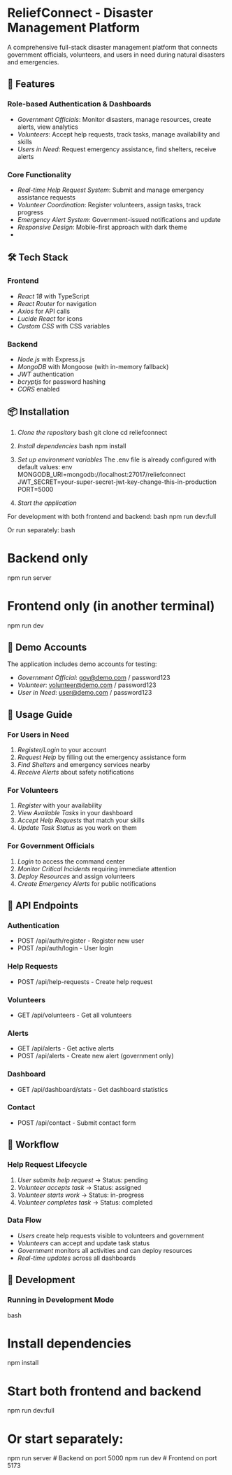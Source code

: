 # ReliefConnect - Disaster Management Platform

A comprehensive full-stack disaster management platform that connects government officials, volunteers, and users in need during natural disasters and emergencies.

## 🚀 Features

### Role-based Authentication & Dashboards
- *Government Officials*: Monitor disasters, manage resources, create alerts, view analytics
- *Volunteers*: Accept help requests, track tasks, manage availability and skills
- *Users in Need*: Request emergency assistance, find shelters, receive alerts

### Core Functionality
- *Real-time Help Request System*: Submit and manage emergency assistance requests
- *Volunteer Coordination*: Register volunteers, assign tasks, track progress
- *Emergency Alert System*: Government-issued notifications and update
- *Responsive Design*: Mobile-first approach with dark theme
- 
## 🛠 Tech Stack

### Frontend
- *React 18* with TypeScript
- *React Router* for navigation
- *Axios* for API calls
- *Lucide React* for icons
- *Custom CSS* with CSS variables

### Backend
- *Node.js* with Express.js
- *MongoDB* with Mongoose (with in-memory fallback)
- *JWT* authentication
- *bcryptjs* for password hashing
- *CORS* enabled

## 📦 Installation

1. *Clone the repository*
bash
git clone <repository-url>
cd reliefconnect


2. *Install dependencies*
bash
npm install


3. *Set up environment variables*
The .env file is already configured with default values:
env
MONGODB_URI=mongodb://localhost:27017/reliefconnect
JWT_SECRET=your-super-secret-jwt-key-change-this-in-production
PORT=5000


4. *Start the application*

For development with both frontend and backend:
bash
npm run dev:full


Or run separately:
bash
# Backend only
npm run server

# Frontend only (in another terminal)
npm run dev


## 🔐 Demo Accounts

The application includes demo accounts for testing:

- *Government Official*: gov@demo.com / password123
- *Volunteer*: volunteer@demo.com / password123
- *User in Need*: user@demo.com / password123

## 📱 Usage Guide

### For Users in Need
1. *Register/Login* to your account
2. *Request Help* by filling out the emergency assistance form
3. *Find Shelters* and emergency services nearby
4. *Receive Alerts* about safety notifications

### For Volunteers
1. *Register* with your  availability
2. *View Available Tasks* in your dashboard
3. *Accept Help Requests* that match your skills
4. *Update Task Status* as you work on them


### For Government Officials
1. *Login* to access the command center
2. *Monitor Critical Incidents* requiring immediate attention
3. *Deploy Resources* and assign volunteers
4. *Create Emergency Alerts* for public notifications



## 🔧 API Endpoints

### Authentication
- POST /api/auth/register - Register new user
- POST /api/auth/login - User login

### Help Requests
- POST /api/help-requests - Create help request

### Volunteers
- GET /api/volunteers - Get all volunteers


### Alerts
- GET /api/alerts - Get active alerts
- POST /api/alerts - Create new alert (government only)

### Dashboard
- GET /api/dashboard/stats - Get dashboard statistics

### Contact
- POST /api/contact - Submit contact form
 

## 🔄 Workflow

### Help Request Lifecycle
1. *User submits help request* → Status: pending
2. *Volunteer accepts task* → Status: assigned
3. *Volunteer starts work* → Status: in-progress
4. *Volunteer completes task* → Status: completed

### Data Flow
- *Users* create help requests visible to volunteers and government
- *Volunteers* can accept and update task status
- *Government* monitors all activities and can deploy resources
- *Real-time updates* across all dashboards


## 🔧 Development

### Running in Development Mode
bash
# Install dependencies
npm install

# Start both frontend and backend
npm run dev:full

# Or start separately:
npm run server    # Backend on port 5000
npm run dev       # Frontend on port 5173
